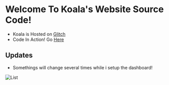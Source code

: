 

# Welcome To Koala's Website Source Code!

- Koala is Hosted on [Glitch](https://glitch.com)
- Code In Action! Go [Here](https://koala.glitch.me/)

## Updates 
- Somethings will change several times while i setup the dashboard!







![List](https://discordbots.org/api/widget/453601455698608139.svg?usernamecolor=00CC99&topcolor=00CC99)
